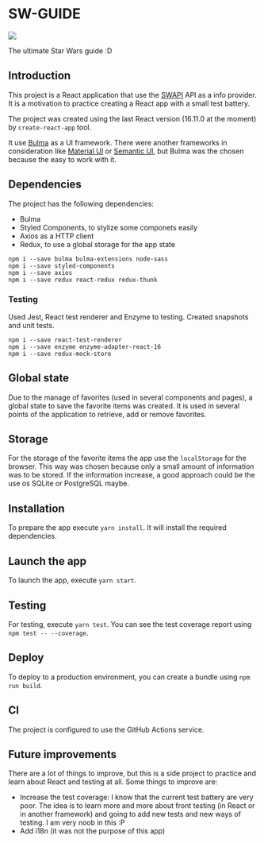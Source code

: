 # SW-GUIDE
![](https://github.com/giraldezjorge/sw-guide/workflows/build/badge.svg?branch=master)

The ultimate Star Wars guide :D

## Introduction

This project is a React application that use the [SWAPI](https://swapi.dev/) API as a info provider. It is a motivation to practice creating a React app with a small test battery.

The project was created using the last React version (16.11.0 at the moment) by `create-react-app` tool.

It use [Bulma](https://bulma.io/) as a UI framework. There were another frameworks in consideration like [Material UI](https://material-ui.com/)  or [Semantic UI](https://semantic-ui.com/), but Bulma was the chosen because the easy to work with it.

## Dependencies

The project has the following dependencies:
* Bulma
* Styled Components, to stylize some componets easily
* Axios as a HTTP client
* Redux, to use a global storage for the app state

```
npm i --save bulma bulma-extensions node-sass
npm i --save styled-components
npm i --save axios
npm i --save redux react-redux redux-thunk
```
### Testing
Used Jest, React test renderer and Enzyme to testing. Created snapshots and unit tests.
```
npm i --save react-test-renderer
npm i --save enzyme enzyme-adapter-react-16
npm i --save redux-mock-store
```

## Global state
Due to the manage of favorites (used in several components and pages), a global state to save the favorite items was created. It is used in several points of the application to retrieve, add or remove favorites.

## Storage
For the storage of the favorite items the app use the `localStorage` for the browser. This way was chosen because only a small amount of information was to be stored. If the information increase, a good approach could be the use os SQLite or PostgreSQL maybe.

## Installation
To prepare the app execute `yarn install`. It will install the required dependencies.

## Launch the app

To launch the app, execute `yarn start`.

## Testing

For testing, execute `yarn test`. You can see the test coverage report using `npm test -- --coverage`.

## Deploy

To deploy to a production environment, you can create a bundle using `npm run build`.

## CI

The project is configured to use the GitHub Actions service.

## Future improvements
There are a lot of things to improve, but this is a side project to practice and learn about React and testing at all. Some things to improve are:
* Increase the test coverage: I know that the current test battery are very poor. The idea is to learn more and more about front testing (in React or in another framework) and going to add new tests and new ways of testing. I am very noob in this :P
* Add i18n (it was not the purpose of this app)

